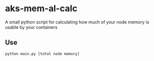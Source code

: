# aks-mem-al-calc
A small python script for calculating how much of your node memory is usable by your containers

## Use
`python main.py [total node memory]`
